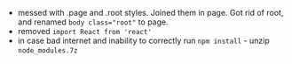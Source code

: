 - messed with .page and .root styles. Joined them in page. Got rid of root, and renamed `body class="root"` to page.
- removed `import React from 'react'`
- in case bad internet and inability to correctly run `npm install` - unzip `node_modules.7z`

